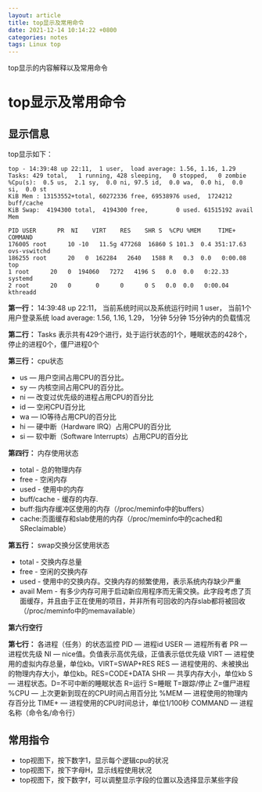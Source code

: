 ```yaml
---
layout: article
title: top显示及常用命令
date: 2021-12-14 10:14:22 +0800
categories: notes
tags: Linux top
---
```

top显示的内容解释以及常用命令
<!--more-->

# top显示及常用命令

## 显示信息

top显示如下：
```
top - 14:39:48 up 22:11,  1 user,  load average: 1.56, 1.16, 1.29
Tasks: 429 total,   1 running, 428 sleeping,   0 stopped,   0 zombie
%Cpu(s):  0.5 us,  2.1 sy,  0.0 ni, 97.5 id,  0.0 wa,  0.0 hi,  0.0 si,  0.0 st
KiB Mem : 13153552+total, 60272336 free, 69538976 used,  1724212 buff/cache
KiB Swap:  4194300 total,  4194300 free,        0 used. 61515192 avail Mem

PID USER      PR  NI    VIRT    RES    SHR S  %CPU %MEM     TIME+ COMMAND
176005 root      10 -10   11.5g 477268  16860 S 101.3  0.4 351:17.63 ovs-vswitchd
186255 root      20   0  162284   2640   1588 R   0.3  0.0   0:00.08 top
1 root      20   0  194060   7272   4196 S   0.0  0.0   0:22.33 systemd
2 root      20   0       0      0      0 S   0.0  0.0   0:00.04 kthreadd
```

**第一行：**
14:39:48 up 22:11，    当前系统时间以及系统运行时间
1 user，    当前1个用户登录系统
load average: 1.56, 1.16, 1.29，    1分钟 5分钟 15分钟内的负载情况

**第二行：**
Tasks    表示共有429个进行，处于运行状态的1个，睡眠状态的428个，停止的进程0个，僵尸进程0个

**第三行：**
cpu状态
- us — 用户空间占用CPU的百分比。
- sy — 内核空间占用CPU的百分比。
- ni — 改变过优先级的进程占用CPU的百分比
- id — 空闲CPU百分比
- wa — IO等待占用CPU的百分比
- hi — 硬中断（Hardware IRQ）占用CPU的百分比
- si — 软中断（Software Interrupts）占用CPU的百分比

**第四行：**
内存使用状态
- total - 总的物理内存
- free - 空闲内存
- used - 使用中的内存
- buff/cache - 缓存的内存. 
- buff:指内存缓冲区使用的内存（/proc/meminfo中的buffers）
- cache:页面缓存和slab使用的内存（/proc/meminfo中的cached和SReclaimable）

**第五行：**
swap交换分区使用状态
- total - 交换内存总量
- free - 空闲的交换内存
- used - 使用中的交换内存。交换内存的频繁使用，表示系统内存缺少严重
- avail Mem - 有多少内存可用于启动新应用程序而无需交换。此字段考虑了页面缓存，并且由于正在使用的项目，并非所有可回收的内存slab都将被回收（/proc/meminfo中的memavailable）

**第六行空行**

**第七行：**
各进程（任务）的状态监控
PID — 进程id
USER — 进程所有者
PR — 进程优先级
NI — nice值。负值表示高优先级，正值表示低优先级
VIRT — 进程使用的虚拟内存总量，单位kb。VIRT=SWAP+RES
RES — 进程使用的、未被换出的物理内存大小，单位kb。RES=CODE+DATA
SHR — 共享内存大小，单位kb
S — 进程状态。D=不可中断的睡眠状态 R=运行 S=睡眠 T=跟踪/停止 Z=僵尸进程
%CPU — 上次更新到现在的CPU时间占用百分比
%MEM — 进程使用的物理内存百分比
TIME+ — 进程使用的CPU时间总计，单位1/100秒
COMMAND — 进程名称（命令名/命令行）

## 常用指令
- top视图下，按下数字1，显示每个逻辑cpu的状况
- top视图下，按下字母H，显示线程使用状况
- top视图下，按下数字f，可以调整显示字段的位置以及选择显示某些字段

